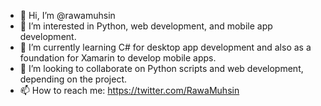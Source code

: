 - 👋 Hi, I’m @rawamuhsin
- 👀 I’m interested in Python, web development, and mobile app development.
- 🌱 I’m currently learning C# for desktop app development and also as a foundation for Xamarin to develop mobile apps.
- 💞️ I’m looking to collaborate on Python scripts and web development, depending on the project.
- 📫 How to reach me: https://twitter.com/RawaMuhsin

<!---
rawamuhsin/rawamuhsin is a ✨ special ✨ repository because its `README.md` (this file) appears on your GitHub profile.
You can click the Preview link to take a look at your changes.
--->
